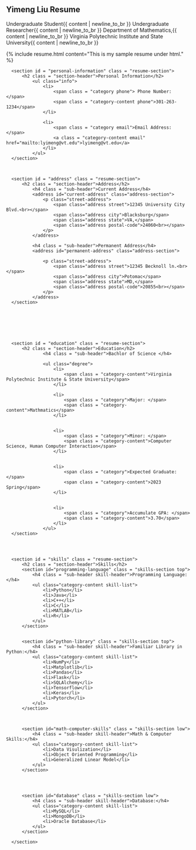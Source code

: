 ## Yimeng Liu Resume
<div id="content">
  Undergraduate Student{{ content | newline_to_br }}
  Undergraduate Researcher{{ content | newline_to_br }}
  Department of Mathematics,{{ content | newline_to_br }}
  Virginia Polytechnic Institute and State University{{ content | newline_to_br }}
</div>

{% include resume.html content="This is my sample resume under html." %}
  <div id = "main-resume">

      <section id = "personal-information" class = "resume-section">
          <h2 class = "section-header">Personal Information</h2>
              <ul class="info">
                  <li>
                      <span class = "category phone"> Phone Number: </span>
                      <span class = "category-content phone">301-263-1234</span>
                  </li>

                  <li>
                      <span class = "category email">Email Address: </span>
                      <a class = "category-content email" href="mailto:lyimeng@vt.edu">lyimeng@vt.edu</a>
                  </li>
              </ul>
      </section>



      <section id = "address" class = "resume-section">
          <h2 class = "section-header">Address</h2>
              <h4 class = "sub-header">Current Address</h4>
              <address id="current-address" class="address-section">
                  <p class="street-address">
                      <span class="address street">12345 University City Blvd.<br></span>
                      <span class="address city">Blacksburg</span>
                      <span class="address state">VA,</span>
                      <span class="address postal-code">24060<br></span>
                  </p>
              </address>

              <h4 class = "sub-header">Permanent Address</h4>
              <address id="permanent-address" class="address-section">

                  <p class="street-address">
                      <span class="address street">12345 Becknoll ln.<br></span>
                      <span class="address city">Potomac</span>
                      <span class="address state">MD,</span>
                      <span class="address postal-code">20855<br></span>
                  </p>
              </address>
      </section>







      <section id = "education" class = "resume-section">
          <h2 class = "section-header">Education</h2>
                  <h4 class = "sub-header">Bachlor of Science </h4>

                  <ul class="degree">
                      <li>
                          <span class = "category-content">Virginia Polytechnic Institute & State University</span>
                      </li>

                      <li>
                          <span class = "category">Major: </span>
                          <span class = "category-content">Mathmatics</span>
                      </li>


                      <li>
                          <span class = "category">Minor: </span>
                          <span class = "category-content">Computer Science, Human Computer Interaction</span>
                      </li>


                      <li>
                          <span class = "category">Expected Graduate: </span>
                          <span class = "category-content">2023 Spring</span>
                      </li>


                      <li>
                          <span class = "category">Accumulate GPA: </span>
                          <span class = "category-content">3.70</span>
                      </li>
                  </ul>
      </section>




      <section id = "skills" class = "resume-section">
          <h2 class = "section-header">Skills</h2>
          <section id="programming-language" class = "skills-section top">
              <h4 class = "sub-header skill-header">Programming Language:</h4>
              <ul class="category-content skill-list">
                  <li>Python</li>
                  <li>Java</li>
                  <li>C++</li>
                  <li>C</li>
                  <li>MATLAB</li>
                  <li>R</li>
              </ul>
          </section>


          <section id="python-library" class = "skills-section top">
              <h4 class = "sub-header skill-header">Familiar Library in Python:</h4>
              <ul class="category-content skill-list">
                  <li>NumPy</li>
                  <li>Matplotlib</li>
                  <li>Pandas</li>
                  <li>Flask</li>
                  <li>SQLAlchemy</li>
                  <li>Tensorflow</li>
                  <li>Keras</li>
                  <li>Pytorch</li>
              </ul>
          </section>



          <section id="math-computer-skills" class = "skills-section low">
              <h4 class = "sub-header skill-header">Math & Computer Skills:</h4>
              <ul class="category-content skill-list">
                  <li>Data Visulization</li>
                  <li>Object Oriented Programming</li>
                  <li>Generalized Linear Model</li>
              </ul>
          </section>




          <section id="database" class = "skills-section low">
              <h4 class = "sub-header skill-header">Database:</h4>
              <ul class="category-content skill-list">
                  <li>MySQL</li>
                  <li>MongoDB</li>
                  <li>Oracle Database</li>
              </ul>
          </section>

      </section>
  </div>
